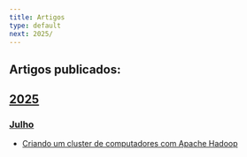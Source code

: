 ```yaml
---
title: Artigos
type: default
next: 2025/
---
```


## Artigos publicados:

## [2025](2025/)

### [Julho](2025/07/)

* [Criando um cluster de computadores com Apache Hadoop](2025/07/1-hadoop-cluster)
